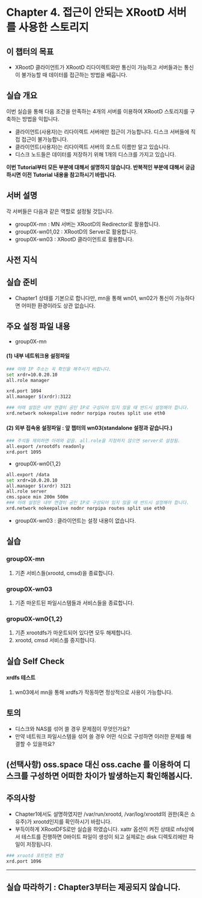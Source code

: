 # Chapter 4. 접근이 안되는 XRootD 서버를 사용한 스토리지 


## 이 챕터의 목표
   * XRootD 클라이언트가 XRootD 리다이렉트와만 통신이 가능하고 서버들과는 통신이 불가능할 때 데이터를 접근하는 방법을 배웁니다.

## 실습 개요
이번 실습을 통해 다음 조건을 만족하는 4개의 서버를 이용하여 XRootD 스토리지를 구축하는 방법을 익힙니다. 
   * 클라이언트(사용자)는 리다이렉트 서버에만 접근이 가능합니다. 디스크 서버들에 직접 접근이 불가능합니다.       
   * 클라이언트(사용자)는 리다이렉트 서버의 호스트 이름만 알고 있습니다.
   * 디스크 노드들은 데이터를 저장하기 위해 1개의 디스크를 가지고 있습니다.

**이번 Tutorial부터 모든 부분에 대해서 설명하지 않습니다. 반복적인 부분에 대해서 궁금하시면 이전 Tutorial 내용을 참고하시기 바랍니다.**

## 서버 설명
각 서버들은 다음과 같은 역할로 설정될 것입니다.
   *  group0X-mn : MN 서버는 XRootD의 Redirector로 활용합니다.
   *  group0X-wn01,02 : XRootD의 Server로 활용합니다.
   *  group0X-wn03 : XRootD 클라이언트로 활용합니다.

## 사전 지식

## 실습 준비
   * Chapter1 상태를 기본으로 합니다만, mn을 통해 wn01, wn02가 통신이 가능하다면 어떠한 환경이라도 상관 없습니다.
   
## 주요 설정 파일 내용
   * group0X-mn 
#### (1) 내부 네트워크용 설정파일
```bash
### 아래 IP 주소는 꼭 확인을 해주시기 바랍니다.
set xrdr=10.0.20.10  
all.role manager

xrd.port 1094
all.manager $(xrdr):3122

### 아래 설정은 내부 연결이 공인 IP로 구성되어 있지 않을 때 반드시 설정해야 합니다.
xrd.network nokeepalive nodnr norpipa routes split use eth0 
```
#### (2) 외부 접속용 설정파일 : 앞 챕터의 wn03(standalone 설정과 같습니다.)
```bash
### 주석들 제외하면 아래와 같음. all.role을 지정하지 않으면 server로 설정됨.
all.export /xrootdfs readonly
xrd.port 1095  
```

   * group0X-wn0{1,2}
```bash
all.export /data 
set xrdr=10.0.20.10
all.manager $(xrdr) 3121
all.role server
cms.space min 200m 500m
### 아래 설정은 내부 연결이 공인 IP로 구성되어 있지 않을 때 반드시 설정해야 합니다.
xrd.network nokeepalive nodnr norpipa routes split use eth0 

```
* group0X-wn03 : 클라이언트는 설정 내용이 없습니다.

## 실습 

### group0X-mn
1. 기존 서비스들(xrootd, cmsd)을 종료합니다. 


### group0X-wn03 
1. 기존 마운트된 파일시스템들과 서비스들을 종료합니다.


### gropu0X-wn0{1,2}
1. 기존 xrootdfs가 마운트되어 있다면 모두 해제합니다.
1. xrootd, cmsd 서비스를 중지합니다.


## 실습 Self Check


#### xrdfs 테스트
1. wn03에서 mn을 통해 xrdfs가 작동하면 정상적으로 사용이 가능합니다.


## 토의
   * 디스크와 NAS를 섞어 쓸 경우 문제점이 무엇인가요?
   * 만약 네트워크 파일시스템을 섞어 쓸 경우 어떤 식으로 구성하면 이러한 문제를 해결할 수 있을까요? 
   
## (선택사항) oss.space 대신 oss.cache 를 이용하여 디스크를 구성하면 어떠한 차이가 발생하는지 확인해봅시다.
   
## 주의사항
   * Chapter1에서도 설명하였지만 /var/run/xrootd, /var/log/xrootd의 권한(혹은 소유주)가 xrootd인지를 확인하시기 바랍니다.
   * 부득이하게 XRootDFS로만 실습을 하였습니다. xattr 옵션이 켜진 상태로 nfs상에서 테스트를 진행하면 0바이트 파일이 생성이 되고 실제로는 disk 디렉토리에만 파일이 저장됩니다.

```bash
### xrootd 포트번호 변경
xrd.port 1096
```
 
------------
## 실습 따라하기 : Chapter3부터는 제공되지 않습니다.
